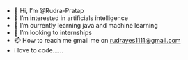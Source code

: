 - 👋 Hi, I’m @Rudra-Pratap
- 👀 I’m interested in artificials intelligence
- 🌱 I’m currently learning java and machine learning
- 💞️ I’m looking to internships
- 📫 How to reach me gmail me on rudrayes1111@gmail.com
- i love to code......
<!---
Prakash-Chaudhary-11/Prakash-Chaudhary-11 is a ✨ special ✨ repository because its `README.md` (this file) appears on your GitHub profile.
You can click the Preview link to take a look at your changes.
--->
